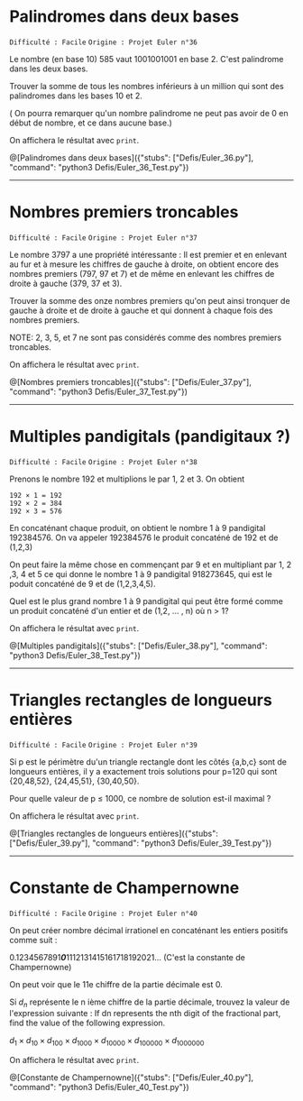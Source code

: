 # Palindromes dans deux bases
`Difficulté : Facile`
`Origine : Projet Euler n°36`

Le nombre (en base 10) 585 vaut 1001001001 en base 2. C'est palindrome dans les deux bases.

Trouver la somme de tous les nombres inférieurs à un million qui sont des palindromes dans les bases 10 et 2.

( On pourra remarquer qu'un nombre palindrome ne peut pas avoir de 0 en début de nombre, et ce dans aucune base.)

On affichera le résultat avec `print`.

@[Palindromes dans deux bases]({"stubs": ["Defis/Euler_36.py"], "command": "python3 Defis/Euler_36_Test.py"})

---

# Nombres premiers troncables
`Difficulté : Facile`
`Origine : Projet Euler n°37`

Le nombre 3797 a une propriété intéressante : Il est premier et en enlevant au fur et à mesure les chiffres de gauche à droite, on obtient encore des nombres premiers (797, 97 et 7) et de même en enlevant les chiffres de droite à gauche (379, 37 et 3).

Trouver la somme des onze nombres premiers qu'on peut ainsi tronquer de gauche à droite et de droite à gauche et qui donnent à chaque fois des nombres premiers.

NOTE: 2, 3, 5, et 7 ne sont pas considérés comme des nombres premiers troncables.

On affichera le résultat avec `print`.

@[Nombres premiers troncables]({"stubs": ["Defis/Euler_37.py"], "command": "python3 Defis/Euler_37_Test.py"})

---

# Multiples pandigitals (pandigitaux ?)
`Difficulté : Facile`
`Origine : Projet Euler n°38`

Prenons le nombre 192 et multiplions le par 1, 2 et 3. On obtient 

    192 × 1 = 192
    192 × 2 = 384
    192 × 3 = 576

En concaténant chaque produit, on obtient le nombre 1 à 9 pandigital 192384576. On va appeler 192384576 le produit concaténé de 192 et de (1,2,3)

On peut faire la même chose en commençant par 9 et en multipliant par 1, 2 ,3, 4 et 5 ce qui donne le nombre 1 à 9  pandigital  918273645, qui est le poduit concaténé de 9 et de (1,2,3,4,5).

Quel est le plus grand nombre 1 à 9 pandigital qui peut être formé comme un produit concaténé d'un entier et de (1,2, ... , n) où n > 1?

On affichera le résultat avec `print`.

@[Multiples pandigitals]({"stubs": ["Defis/Euler_38.py"], "command": "python3 Defis/Euler_38_Test.py"})

---


# Triangles rectangles de longueurs entières
`Difficulté : Facile`
`Origine : Projet Euler n°39`

Si p est le périmètre du'un triangle rectangle dont les côtés {a,b,c} sont de longueurs entières, il y a exactement trois solutions pour p=120 qui sont {20,48,52}, {24,45,51}, {30,40,50}.

Pour quelle valeur de p ≤ 1000, ce nombre de solution est-il maximal ?

On affichera le résultat avec `print`.

@[Triangles rectangles de longueurs entières]({"stubs": ["Defis/Euler_39.py"], "command": "python3 Defis/Euler_39_Test.py"})

---

# Constante de Champernowne
`Difficulté : Facile`
`Origine : Projet Euler n°40`

On peut créer nombre décimal irrationel en concaténant les entiers positifs comme suit :

0.1234567891***0***1112131415161718192021... (C'est la constante de Champernowne)

On peut voir que le 11e chiffre de la partie décimale est 0.

Si $`d_n`$ représente le n ième chiffre de la partie décimale, trouvez la valeur de l'expression suivante : 
If dn represents the nth digit of the fractional part, find the value of the following expression.

$`d_1 \times d_{10} \times d_{100}\times d_{1000}\times d_{10000}\times d_{100000}\times d_{1000000}`$

On affichera le résultat avec `print`.

@[Constante de Champernowne]({"stubs": ["Defis/Euler_40.py"], "command": "python3 Defis/Euler_40_Test.py"})
